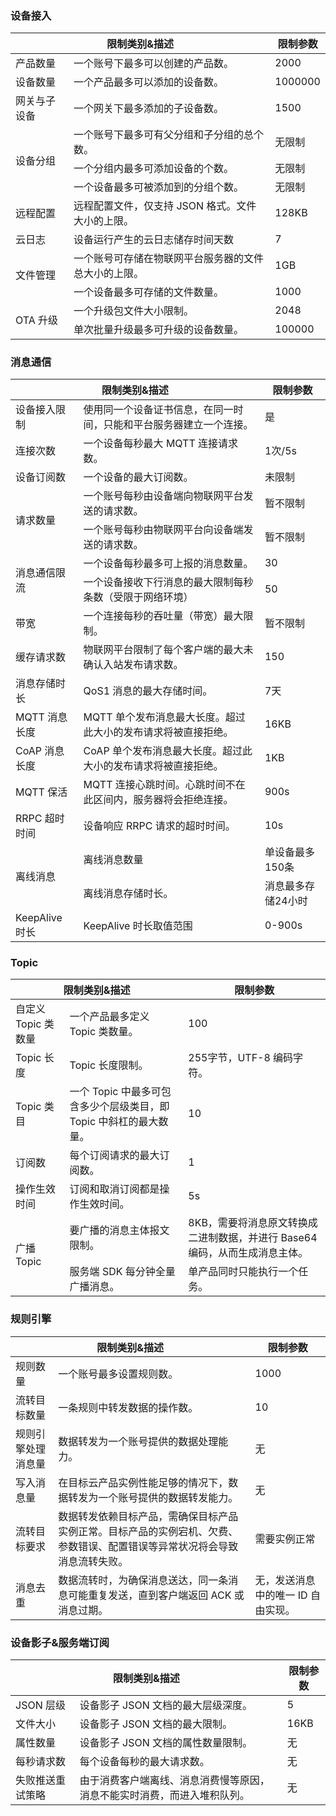 ### 设备接入

<table>
<thead>
<tr>
<th colspan="2">
限制类别&描述	
</th>
<th>
限制参数
</th>
<tr>
</thead>
<tr>
<td>
产品数量
</td>
<td>
一个账号下最多可以创建的产品数。
</td>
<td>
2000
</td>
</tr>
<tr>
<td>
设备数量
</td>
<td>
一个产品最多可以添加的设备数。
</td>
<td>
1000000
</td>
</tr>
<tr>
<td>
网关与子设备
</td>
<td>
一个网关下最多添加的子设备数。
</td>
<td>
1500
</td>
</tr>
<tr>
<td  rowspan="3">
设备分组
</td>
<td>
一个账号下最多可有父分组和子分组的总个数。
</td>
<td>
无限制
</td>
<tr>
<td>
一个分组内最多可添加设备的个数。
</td>
<td>
无限制
</td>
</tr>
<tr>
<td>
一个设备最多可被添加到的分组个数。
</td>
<td>
无限制
</td>
</tr>
<tr>
<td>
远程配置
</td>
<td>
远程配置文件，仅支持 JSON 格式。文件大小的上限。
</td>
<td>
128KB
</td>
</tr>
<tr>
</thead>
<tr>
<td>
云日志
</td>
<td>
设备运行产生的云日志储存时间天数
</td>
<td>
7
</td>
</tr>
<tr>
<td rowspan="2">
文件管理
</td>
<td>
一个账号可存储在物联网平台服务器的文件总大小的上限。
</td>
<td>
1GB
</td>
</tr>
<tr>
<td>
一个设备最多可存储的文件数量。
</td>
<td>
1000
</td>
</tr>
<tr>
<td rowspan="2">
OTA 升级
</td>
<td>
一个升级包文件大小限制。
</td>
<td>
2048
</td>
</tr>
<tr>
<td>
单次批量升级最多可升级的设备数量。
</td>
<td>
100000
</td>
</tr>
</table>

### 消息通信

<table>
<thead>
<tr>
<th colspan="2">
限制类别&描述	
</th>
<th>
限制参数
</th>
<tr>
</thead>
<tr>
<td>
设备接入限制
</td>
<td>
使用同一个设备证书信息，在同一时间，只能和平台服务器建立一个连接。
</td>
<td>
是
</td>
</tr>
<tr>
<td>
连接次数
</td>
<td>
一个设备每秒最大 MQTT 连接请求数。
</td>
<td>
1次/5s
</td>
</tr>
<tr>
<td>
设备订阅数
</td>
<td>
一个设备的最大订阅数。
</td>
<td>
未限制
</td>
</tr>
<tr>
<td  rowspan="2">
请求数量
</td>
<td>
一个账号每秒由设备端向物联网平台发送的请求数。
</td>
<td>
暂不限制
</td>
<tr>
<td>
一个账号每秒由物联网平台向设备端发送的请求数。
</td>
<td>
暂不限制
</td>
</tr>
<tr>
<td rowspan="2">
消息通信限流
</td>
<td>
一个设备每秒最多可上报的消息数量。
</td>
<td>
30
</td>
</tr>
<tr>
<td>
一个设备接收下行消息的最大限制每秒条数（受限于网络环境）
</td>
<td>
50
</td>
</tr>
<tr>
<td>
带宽
</td>
<td>
一个连接每秒的吞吐量（带宽）最大限制。
</td>
<td>
暂不限制
</td>
</tr>
<tr>
<td>
缓存请求数
</td>
<td>
物联网平台限制了每个客户端的最大未确认入站发布请求数。
</td>
<td>
150
</td>
</tr>
<tr>
<td>
消息存储时长
</td>
<td>
QoS1 消息的最大存储时间。
</td>
<td>
7天
</td>
</tr>
<tr>
<td>
MQTT 消息长度
</td>
<td>
MQTT 单个发布消息最大长度。超过此大小的发布请求将被直接拒绝。
</td>
<td>
16KB
</td>
</tr>
<tr>
<td>
CoAP 消息长度
</td>
<td>
CoAP 单个发布消息最大长度。超过此大小的发布请求将被直接拒绝。
</td>
<td>
1KB
</td>
</tr>
<tr>
<td>
MQTT 保活
</td>
<td>
MQTT 连接心跳时间。心跳时间不在此区间内，服务器将会拒绝连接。</td>
<td>
900s
</td>
</tr>
<tr>
<td>
RRPC 超时时间
</td>
<td>
设备响应 RRPC 请求的超时时间。
<td>
10s
</td>
</tr>
<tr>
<td rowspan="2">
离线消息
</td>
<td>
离线消息数量
<td>
单设备最多150条
</td>
</tr>
<tr>
<td>
离线消息存储时长。
<td>
消息最多存储24小时
</td>
</tr>
<tr>
<td>
KeepAlive 时长
</td>
<td>
KeepAlive 时长取值范围
<td>
0-900s
</td>
</tr>
</table>

### Topic

<table>
<thead>
<tr>
<th colspan="2">
限制类别&描述	
</th>
<th>
限制参数
</th>
<tr>
</thead>
<tr>
<td>
自定义 Topic 类数量
</td>
<td>
一个产品最多定义 Topic 类数量。</td>
<td>
100
</td>
</tr>
<tr>
<td>
Topic 长度
</td>
<td>
Topic 长度限制。
</td>
<td>
255字节，UTF-8 编码字符。
</td>
</tr>
<tr>
<td>
Topic 类目
</td>
<td>
一个 Topic 中最多可包含多少个层级类目，即 Topic 中斜杠的最大数量。</td>
<td>
10
</td>
</tr>
<tr>
<td>
订阅数
</td>
<td>
每个订阅请求的最大订阅数。
</td>
<td>
1
</td>
</tr>
<tr>
<td>
操作生效时间
</td>
<td>
订阅和取消订阅都是操作生效时间。
</td>
<td>
5s
</td>
</tr>
<tr>
<td rowspan="2">
广播 Topic
</td>
<td>
要广播的消息主体报文限制。
</td>
<td>
8KB，需要将消息原文转换成二进制数据，并进行 Base64 编码，从而生成消息主体。
</td>
</tr>
<tr>
<td>
服务端 SDK 每分钟全量广播消息。
</td>
<td>
单产品同时只能执行一个任务。
</td>
</tr>
</table>

### 规则引擎

<table>
<thead>
<tr>
<th colspan="2">
限制类别&描述	
</th>
<th>
限制参数
</th>
<tr>
</thead>
<tr>
<td>
规则数量
</td>
<td>
一个账号最多设置规则数。
</td>
<td>
1000
</td>
</tr>
<tr>
<td>
流转目标数量
</td>
<td>
一条规则中转发数据的操作数。
</td>
<td>
10
</td>
</tr>
<tr>
<td>
规则引擎处理消息量
</td>
<td>
数据转发为一个账号提供的数据处理能力。
</td>
<td>
无
</td>
</tr>
<tr>
<td>
写入消息量
</td>
<td>
在目标云产品实例性能足够的情况下，数据转发为一个账号提供的数据转发能力。
</td>
<td>
无
</td>
</tr>
<tr>
<td>
流转目标要求
</td>
<td>
数据转发依赖目标产品，需确保目标产品实例正常。目标产品的实例宕机、欠费、参数错误、配置错误等异常状况将会导致消息流转失败。
</td>
<td>
需要实例正常
</td>
</tr>
<tr>
<td >
消息去重
</td>
<td>
数据流转时，为确保消息送达，同一条消息可能重复发送，直到客户端返回 ACK 或消息过期。
</td>
<td>
无，发送消息中的唯一 ID 自由实现。
</td>
</tr>
</table>

### 设备影子&服务端订阅

<table>
<thead>
<tr>
<th colspan="2">
限制类别&描述	
</th>
<th>
限制参数
</th>
<tr>
</thead>
<tr>
<td>
JSON 层级
</td>
<td>
设备影子 JSON 文档的最大层级深度。
</td>
<td>
5
</td>
</tr>
<tr>
<td>
文件大小
</td>
<td>
设备影子 JSON 文档的最大限制。
</td>
<td>
16KB
</td>
</tr>
<tr>
<td>
属性数量
</td>
<td>
设备影子 JSON 文档的属性数量限制。
</td>
<td>
无
</td>
</tr>
<tr>
<td>
每秒请求数
</td>
<td>
每个设备每秒的最大请求数。</td>
<td>
无
</td>
</tr>
<tr>
<td>
失败推送重试策略
</td>
<td>
由于消费客户端离线、消息消费慢等原因，消息不能实时消费，而进入堆积队列。</td>
<td>
无
</td>
</tr>
</table>
